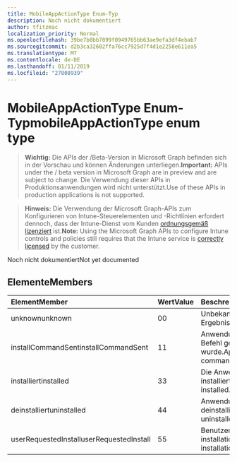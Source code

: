 ```yaml
---
title: MobileAppActionType Enum-Typ
description: Noch nicht dokumentiert
author: tfitzmac
localization_priority: Normal
ms.openlocfilehash: 39be7b8bb7899f0949765bb63ae9efa3df4ebab7
ms.sourcegitcommit: d2b3ca32602ffa76cc7925d7f4d1e2258e611ea5
ms.translationtype: MT
ms.contentlocale: de-DE
ms.lasthandoff: 01/11/2019
ms.locfileid: "27808939"
---
```

# <a name="mobileappactiontype-enum-type"></a><span data-ttu-id="b9257-103">MobileAppActionType Enum-Typ</span><span class="sxs-lookup"><span data-stu-id="b9257-103">mobileAppActionType enum type</span></span>

> <span data-ttu-id="b9257-104">**Wichtig:** Die APIs der /Beta-Version in Microsoft Graph befinden sich in der Vorschau und können Änderungen unterliegen.</span><span class="sxs-lookup"><span data-stu-id="b9257-104">**Important:** APIs under the / beta version in Microsoft Graph are in preview and are subject to change.</span></span> <span data-ttu-id="b9257-105">Die Verwendung dieser APIs in Produktionsanwendungen wird nicht unterstützt.</span><span class="sxs-lookup"><span data-stu-id="b9257-105">Use of these APIs in production applications is not supported.</span></span>

> <span data-ttu-id="b9257-106">**Hinweis:** Die Verwendung der Microsoft Graph-APIs zum Konfigurieren von Intune-Steuerelementen und -Richtlinien erfordert dennoch, dass der Intune-Dienst vom Kunden [ordnungsgemäß lizenziert](https://go.microsoft.com/fwlink/?linkid=839381) ist.</span><span class="sxs-lookup"><span data-stu-id="b9257-106">**Note:** Using the Microsoft Graph APIs to configure Intune controls and policies still requires that the Intune service is [correctly licensed](https://go.microsoft.com/fwlink/?linkid=839381) by the customer.</span></span>

<span data-ttu-id="b9257-107">Noch nicht dokumentiert</span><span class="sxs-lookup"><span data-stu-id="b9257-107">Not yet documented</span></span>
## <a name="members"></a><span data-ttu-id="b9257-108">Elemente</span><span class="sxs-lookup"><span data-stu-id="b9257-108">Members</span></span>
|<span data-ttu-id="b9257-109">Element</span><span class="sxs-lookup"><span data-stu-id="b9257-109">Member</span></span>|<span data-ttu-id="b9257-110">Wert</span><span class="sxs-lookup"><span data-stu-id="b9257-110">Value</span></span>|<span data-ttu-id="b9257-111">Beschreibung</span><span class="sxs-lookup"><span data-stu-id="b9257-111">Description</span></span>|
|:---|:---|:---|
|<span data-ttu-id="b9257-112">unknown</span><span class="sxs-lookup"><span data-stu-id="b9257-112">unknown</span></span>|<span data-ttu-id="b9257-113">0</span><span class="sxs-lookup"><span data-stu-id="b9257-113">0</span></span>|<span data-ttu-id="b9257-114">Unbekanntes Ergebnis.</span><span class="sxs-lookup"><span data-stu-id="b9257-114">Unknown result.</span></span>|
|<span data-ttu-id="b9257-115">installCommandSent</span><span class="sxs-lookup"><span data-stu-id="b9257-115">installCommandSent</span></span>|<span data-ttu-id="b9257-116">1</span><span class="sxs-lookup"><span data-stu-id="b9257-116">1</span></span>|<span data-ttu-id="b9257-117">Anwendung installieren Befehl gesendet wurde.</span><span class="sxs-lookup"><span data-stu-id="b9257-117">Application install command was sent.</span></span>|
|<span data-ttu-id="b9257-118">installiert</span><span class="sxs-lookup"><span data-stu-id="b9257-118">installed</span></span>|<span data-ttu-id="b9257-119">3</span><span class="sxs-lookup"><span data-stu-id="b9257-119">3</span></span>|<span data-ttu-id="b9257-120">Die Anwendung installiert.</span><span class="sxs-lookup"><span data-stu-id="b9257-120">Application installed.</span></span>|
|<span data-ttu-id="b9257-121">deinstalliert</span><span class="sxs-lookup"><span data-stu-id="b9257-121">uninstalled</span></span>|<span data-ttu-id="b9257-122">4</span><span class="sxs-lookup"><span data-stu-id="b9257-122">4</span></span>|<span data-ttu-id="b9257-123">Anwendung deinstalliert.</span><span class="sxs-lookup"><span data-stu-id="b9257-123">Application uninstalled.</span></span>|
|<span data-ttu-id="b9257-124">userRequestedInstall</span><span class="sxs-lookup"><span data-stu-id="b9257-124">userRequestedInstall</span></span>|<span data-ttu-id="b9257-125">5</span><span class="sxs-lookup"><span data-stu-id="b9257-125">5</span></span>|<span data-ttu-id="b9257-126">Benutzer angefordert installation</span><span class="sxs-lookup"><span data-stu-id="b9257-126">User requested installation</span></span>|





